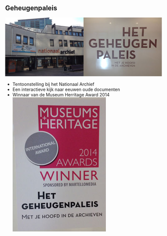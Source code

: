 ## Geheugenpaleis
![nationaal archief](https://raw.githubusercontent.com/thijsvdanker/presentation-o-o-innovatiedag/master/img/na_intro.jpg)

- Tentoonstelling bij het Nationaal Archief
- Een interactieve kijk naar eeuwen oude documenten
- Winnaar van de Museum Herritage Award 2014
![nationaal archief](https://raw.githubusercontent.com/thijsvdanker/presentation-o-o-innovatiedag/master/img/gp_award.jpg)
